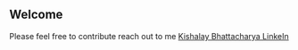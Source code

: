 ## Welcome
Please feel free to contribute
reach out to me [Kishalay Bhattacharya LinkeIn](https://www.linkedin.com/in/connect-with-kishalay-bhattacharya/)